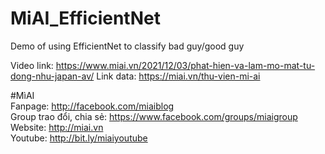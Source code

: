 # MiAI_EfficientNet
Demo of using EfficientNet to classify bad guy/good guy

Video link:  https://www.miai.vn/2021/12/03/phat-hien-va-lam-mo-mat-tu-dong-nhu-japan-av/
Link data: https://miai.vn/thu-vien-mi-ai  

#MìAI <br>
Fanpage: http://facebook.com/miaiblog<br>
Group trao đổi, chia sẻ: https://www.facebook.com/groups/miaigroup<br>
Website: http://miai.vn<br>
Youtube: http://bit.ly/miaiyoutube<br>

